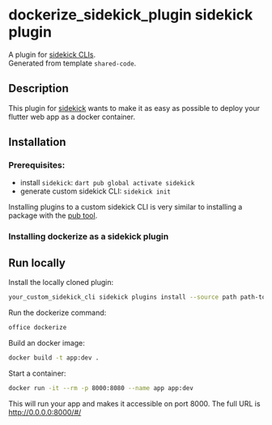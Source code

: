 # dockerize_sidekick_plugin sidekick plugin

A plugin for [sidekick CLIs](https://pub.dev/packages/sidekick).  
Generated from template `shared-code`.

## Description

This plugin for [sidekick](https://pub.dev/packages/sidekick) wants to make it as easy as possible to deploy your flutter web app as a docker container.

## Installation

### Prerequisites:

- install `sidekick`: `dart pub global activate sidekick`
- generate custom sidekick CLI: `sidekick init`

Installing plugins to a custom sidekick CLI is very similar to installing a package with
the [pub tool](https://dart.dev/tools/pub/cmd/pub-global#activating-a-package).

### Installing dockerize as a sidekick plugin

## Run locally
Install the locally cloned plugin:
```bash
your_custom_sidekick_cli sidekick plugins install --source path path-to-local-dockerize-plugin
```
Run the dockerize command:
```bash
office dockerize
```
Build an docker image:
```bash
docker build -t app:dev . 
```

Start a container:
```bash
docker run -it --rm -p 8000:8080 --name app app:dev
```
This will run your app and makes it accessible on port 8000. The full URL is http://0.0.0.0:8000/#/
